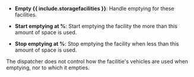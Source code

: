- **Empty {{ include.storagefacilities }}**:
  Handle emptying for these facilities.

- **Start emptying at %**:
  Start emptying the facility the more than this amount of space is used.

- **Stop emptying at %**:
  Stop emptying the facility when less than this amount of space is used.

The dispatcher does not control how the facilitie's vehicles are used when emptying, nor to which it empties.